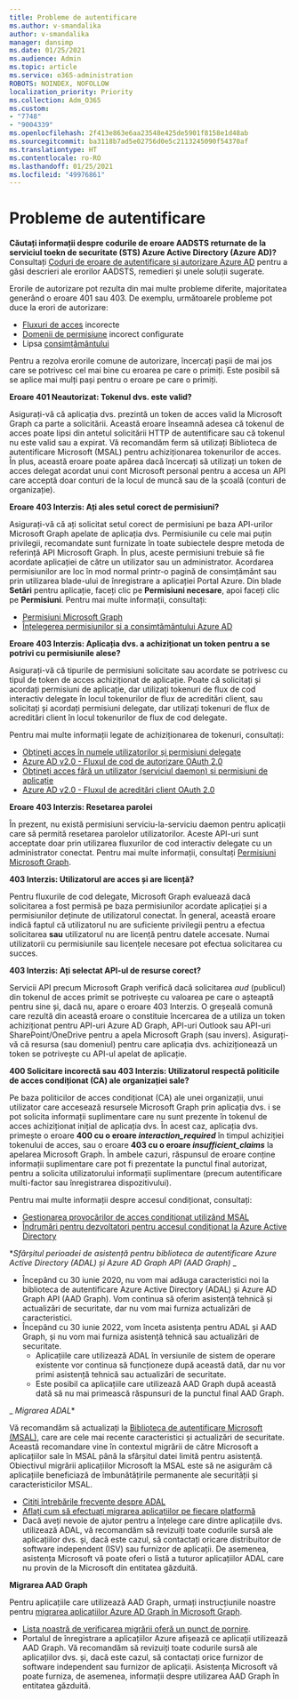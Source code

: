 ```yaml
---
title: Probleme de autentificare
ms.author: v-smandalika
author: v-smandalika
manager: dansimp
ms.date: 01/25/2021
ms.audience: Admin
ms.topic: article
ms.service: o365-administration
ROBOTS: NOINDEX, NOFOLLOW
localization_priority: Priority
ms.collection: Adm_O365
ms.custom:
- "7748"
- "9004339"
ms.openlocfilehash: 2f413e863e6aa23548e425de5901f8158e1d48ab
ms.sourcegitcommit: ba3118b7ad5e02756d0e5c2113245090f54370af
ms.translationtype: HT
ms.contentlocale: ro-RO
ms.lasthandoff: 01/25/2021
ms.locfileid: "49976861"
---
```

# <a name="authentication-issues"></a>Probleme de autentificare

**Căutați informații despre codurile de eroare AADSTS returnate de la serviciul toekn de securitate (STS) Azure Active Directory (Azure AD)?** Consultați [Coduri de eroare de autentificare și autorizare Azure AD](https://docs.microsoft.com/azure/active-directory/develop/reference-aadsts-error-codes) pentru a găsi descrieri ale erorilor AADSTS, remedieri și unele soluții sugerate.

Erorile de autorizare pot rezulta din mai multe probleme diferite, majoritatea generând o eroare 401 sau 403. De exemplu, următoarele probleme pot duce la erori de autorizare:

- [Fluxuri de acces](https://docs.microsoft.com/azure/active-directory/develop/authentication-vs-authorization) incorecte 
- [Domenii de permisiune](https://docs.microsoft.com/azure/active-directory/develop/v2-permissions-and-consent) incorect configurate 
- Lipsa [consimțământului](https://docs.microsoft.com/azure/active-directory/develop/howto-convert-app-to-be-multi-tenant#understanding-user-and-admin-consent)

Pentru a rezolva erorile comune de autorizare, încercați pașii de mai jos care se potrivesc cel mai bine cu eroarea pe care o primiți. Este posibil să se aplice mai mulți pași pentru o eroare pe care o primiți.

**Eroare 401 Neautorizat: Tokenul dvs. este valid?**

Asigurați-vă că aplicația dvs. prezintă un token de acces valid la Microsoft Graph ca parte a solicitării. Această eroare înseamnă adesea că tokenul de acces poate lipsi din antetul solicitării HTTP de autentificare sau că tokenul nu este valid sau a expirat. Vă recomandăm ferm să utilizați Biblioteca de autentificare Microsoft (MSAL) pentru achiziționarea tokenurilor de acces. În plus, această eroare poate apărea dacă încercați să utilizați un token de acces delegat acordat unui cont Microsoft personal pentru a accesa un API care acceptă doar conturi de la locul de muncă sau de la școală (conturi de organizație).

**Eroare 403 Interzis: Ați ales setul corect de permisiuni?**

Asigurați-vă că ați solicitat setul corect de permisiuni pe baza API-urilor Microsoft Graph apelate de aplicația dvs. Permisiunile cu cele mai puțin privilegii, recomandate sunt furnizate în toate subiectele despre metoda de referință API Microsoft Graph. În plus, aceste permisiuni trebuie să fie acordate aplicației de către un utilizator sau un administrator. Acordarea permisiunilor are loc în mod normal printr-o pagină de consimțământ sau prin utilizarea blade-ului de înregistrare a aplicației Portal Azure. Din blade **Setări** pentru aplicație, faceți clic pe **Permisiuni necesare**, apoi faceți clic pe **Permisiuni**. Pentru mai multe informații, consultați:

- [Permisiuni Microsoft Graph](https://docs.microsoft.com/graph/permissions-reference) 
- [Înțelegerea permisiunilor și a consimțământului Azure AD](https://docs.microsoft.com/azure/active-directory/develop/v2-permissions-and-consent)

**Eroare 403 Interzis: Aplicația dvs. a achiziționat un token pentru a se potrivi cu permisiunile alese?**

Asigurați-vă că tipurile de permisiuni solicitate sau acordate se potrivesc cu tipul de token de acces achiziționat de aplicație. Poate că solicitați și acordați permisiuni de aplicație, dar utilizați tokenuri de flux de cod interactiv delegate în locul tokenurilor de flux de acreditări client, sau solicitați și acordați permisiuni delegate, dar utilizați tokenuri de flux de acreditări client în locul tokenurilor de flux de cod delegate.

Pentru mai multe informații legate de achiziționarea de tokenuri, consultați:

- [Obțineți acces în numele utilizatorilor și permisiuni delegate](https://docs.microsoft.com/graph/auth-v2-user) 
- [Azure AD v2.0 - Fluxul de cod de autorizare OAuth 2.0](https://docs.microsoft.com/azure/active-directory/develop/v2-oauth2-auth-code-flow) 
- [Obțineți acces fără un utilizator (serviciul daemon) și permisiuni de aplicație](https://docs.microsoft.com/graph/auth-v2-service) 
- [Azure AD v2.0 - Fluxul de acreditări client OAuth 2.0](https://docs.microsoft.com/azure/active-directory/develop/v2-oauth2-client-creds-grant-flow)

**Eroare 403 Interzis: Resetarea parolei**

În prezent, nu există permisiuni serviciu-la-serviciu daemon pentru aplicații care să permită resetarea parolelor utilizatorilor. Aceste API-uri sunt acceptate doar prin utilizarea fluxurilor de cod interactiv delegate cu un administrator conectat. Pentru mai multe informații, consultați [Permisiuni Microsoft Graph](https://docs.microsoft.com/graph/permissions-reference).

**403 Interzis: Utilizatorul are acces și are licență?**

Pentru fluxurile de cod delegate, Microsoft Graph evaluează dacă solicitarea a fost permisă pe baza permisiunilor acordate aplicației și a permisiunilor deținute de utilizatorul conectat. În general, această eroare indică faptul că utilizatorul nu are suficiente privilegii pentru a efectua solicitarea **sau** utilizatorul nu are licență pentru datele accesate. Numai utilizatorii cu permisiunile sau licențele necesare pot efectua solicitarea cu succes.

**403 Interzis: Ați selectat API-ul de resurse corect?**

Servicii API precum Microsoft Graph verifică dacă solicitarea *aud* (publicul) din tokenul de acces primit se potrivește cu valoarea pe care o așteaptă pentru sine și, dacă nu, apare o eroare 403 Interzis. O greșeală comună care rezultă din această eroare o constituie încercarea de a utiliza un token achiziționat pentru API-uri Azure AD Graph, API-uri Outlook sau API-uri SharePoint/OneDrive pentru a apela Microsoft Graph (sau invers). Asigurați-vă că resursa (sau domeniul) pentru care aplicația dvs. achiziționează un token se potrivește cu API-ul apelat de aplicație.

**400 Solicitare incorectă sau 403 Interzis: Utilizatorul respectă politicile de acces condiționat (CA) ale organizației sale?**

Pe baza politicilor de acces condiționat (CA) ale unei organizații, unui utilizator care accesează resursele Microsoft Graph prin aplicația dvs. i se pot solicita informații suplimentare care nu sunt prezente în tokenul de acces achiziționat inițial de aplicația dvs. În acest caz, aplicația dvs. primește o eroare **400 cu o eroare *interaction_required*** în timpul achiziției tokenului de acces, sau o eroare **403 cu o eroare *insufficient_claims*** la apelarea Microsoft Graph. În ambele cazuri, răspunsul de eroare conține informații suplimentare care pot fi prezentate la punctul final autorizat, pentru a solicita utilizatorului informații suplimentare (precum autentificare multi-factor sau înregistrarea dispozitivului).

Pentru mai multe informații despre accesul condiționat, consultați:

- [Gestionarea provocărilor de acces condiționat utilizând MSAL](https://docs.microsoft.com/azure/active-directory/develop/msal-error-handling-dotnet#conditional-access-and-claims-challenges) 
- [Îndrumări pentru dezvoltatori pentru accesul condiționat la Azure Active Directory](https://docs.microsoft.com/azure/active-directory/develop/v2-conditional-access-dev-guide)

**_Sfârșitul perioadei de asistență pentru biblioteca de autentificare Azure Active Directory (ADAL) și Azure AD Graph API (AAD Graph)_* _

- Începând cu 30 iunie 2020, nu vom mai adăuga caracteristici noi la biblioteca de autentificare Azure Active Directory (ADAL) și Azure AD Graph API (AAD Graph). Vom continua să oferim asistență tehnică și actualizări de securitate, dar nu vom mai furniza actualizări de caracteristici.
- Începând cu 30 iunie 2022, vom înceta asistența pentru ADAL și AAD Graph, și nu vom mai furniza asistență tehnică sau actualizări de securitate.
    - Aplicațiile care utilizează ADAL în versiunile de sistem de operare existente vor continua să funcționeze după această dată, dar nu vor primi asistență tehnică sau actualizări de securitate.
    - Este posibil ca aplicațiile care utilizează AAD Graph după această dată să nu mai primească răspunsuri de la punctul final AAD Graph.

_ *Migrarea ADAL**

Vă recomandăm să actualizați la [Biblioteca de autentificare Microsoft (MSAL)](https://docs.microsoft.com/azure/active-directory/develop/v2-overview), care are cele mai recente caracteristici și actualizări de securitate. Această recomandare vine în contextul migrării de către Microsoft a aplicațiilor sale în MSAL până la sfârșitul datei limită pentru asistență. Obiectivul migrării aplicațiilor Microsoft la MSAL este să ne asigurăm că aplicațiile beneficiază de îmbunătățirile permanente ale securității și caracteristicilor MSAL.

- [Citiți întrebările frecvente despre ADAL](https://docs.microsoft.com/azure/active-directory/develop/msal-migration#frequently-asked-questions-faq) 
- [Aflați cum să efectuați migrarea aplicațiilor pe fiecare platformă](https://docs.microsoft.com/azure/active-directory/develop/msal-migration#frequently-asked-questions-faq) 
- Dacă aveți nevoie de ajutor pentru a înțelege care dintre aplicațiile dvs. utilizează ADAL, vă recomandăm să revizuiți toate codurile sursă ale aplicațiilor dvs. și, dacă este cazul, să contactați oricare distribuitor de software independent (ISV) sau furnizor de aplicații. De asemenea, asistența Microsoft vă poate oferi o listă a tuturor aplicațiilor ADAL care nu provin de la Microsoft din entitatea găzduită.

**Migrarea AAD Graph**

Pentru aplicațiile care utilizează AAD Graph, urmați instrucțiunile noastre pentru [migrarea aplicațiilor Azure AD Graph în Microsoft Graph](https://docs.microsoft.com/graph/migrate-azure-ad-graph-planning-checklist?view=graph-rest-1.0&preserve-view=true).

- [Lista noastră de verificarea migrării oferă un punct de pornire](https://docs.microsoft.com/graph/migrate-azure-ad-graph-planning-checklist). 
- Portalul de înregistrare a aplicațiilor Azure afișează ce aplicații utilizează AAD Graph. Vă recomandăm să revizuiți toate codurile sursă ale aplicațiilor dvs. și, dacă este cazul, să contactați orice furnizor de software independent sau furnizor de aplicații. Asistența Microsoft vă poate furniza, de asemenea, informații despre utilizarea AAD Graph în entitatea găzduită.

 










